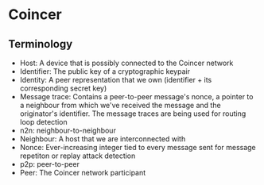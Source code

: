 # Coincer

## Terminology
- Host: A device that is possibly connected to the Coincer network
- Identifier: The public key of a cryptographic keypair
- Identity: A peer representation that we own (identifier + its corresponding
secret key)
- Message trace: Contains a peer-to-peer message's nonce, a pointer to a
  neighbour from which we've received the message and the originator's
  identifier. The message traces are being used for routing loop detection
- n2n: neighbour-to-neighbour
- Neighbour: A host that we are interconnected with
- Nonce: Ever-increasing integer tied to every message sent for message
  repetiton or replay attack detection
- p2p: peer-to-peer
- Peer: The Coincer network participant
